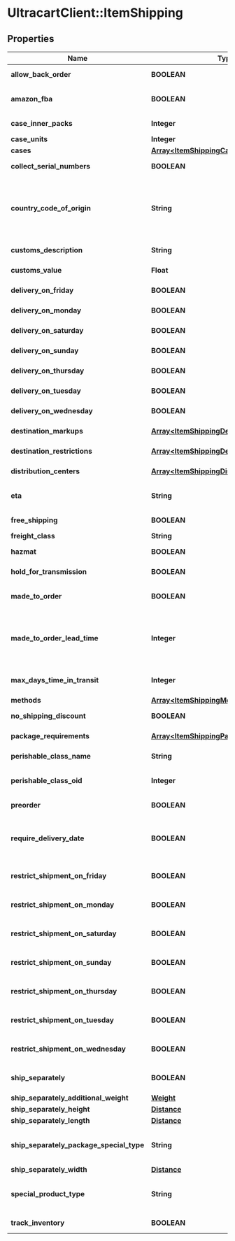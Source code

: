 # UltracartClient::ItemShipping

## Properties
Name | Type | Description | Notes
------------ | ------------- | ------------- | -------------
**allow_back_order** | **BOOLEAN** | Allow back order | [optional] 
**amazon_fba** | **BOOLEAN** | Fulfillment by Amazon.com | [optional] 
**case_inner_packs** | **Integer** | Case inner packs | [optional] 
**case_units** | **Integer** | Case units | [optional] 
**cases** | [**Array&lt;ItemShippingCase&gt;**](ItemShippingCase.md) | Cases | [optional] 
**collect_serial_numbers** | **BOOLEAN** | This item is on pre-order | [optional] 
**country_code_of_origin** | **String** | Country code of origin for customs forms.  (ISO-3166 two letter code) | [optional] 
**customs_description** | **String** | Customs description | [optional] 
**customs_value** | **Float** | Customs value | [optional] 
**delivery_on_friday** | **BOOLEAN** | Delivery on Friday | [optional] 
**delivery_on_monday** | **BOOLEAN** | Delivery on Monday | [optional] 
**delivery_on_saturday** | **BOOLEAN** | Delivery on Saturday | [optional] 
**delivery_on_sunday** | **BOOLEAN** | Delivery on Sunday | [optional] 
**delivery_on_thursday** | **BOOLEAN** | Delivery on Thursday | [optional] 
**delivery_on_tuesday** | **BOOLEAN** | Delivery on Tuesday | [optional] 
**delivery_on_wednesday** | **BOOLEAN** | Delivery on Wednesday | [optional] 
**destination_markups** | [**Array&lt;ItemShippingDestinationMarkup&gt;**](ItemShippingDestinationMarkup.md) | Destination markups | [optional] 
**destination_restrictions** | [**Array&lt;ItemShippingDestinationRestriction&gt;**](ItemShippingDestinationRestriction.md) | Destination restrictions | [optional] 
**distribution_centers** | [**Array&lt;ItemShippingDistributionCenter&gt;**](ItemShippingDistributionCenter.md) | Distribution centers | [optional] 
**eta** | **String** | Estimated time of arrival | [optional] 
**free_shipping** | **BOOLEAN** | Qualifies for free shipping | [optional] 
**freight_class** | **String** | Freight class | [optional] 
**hazmat** | **BOOLEAN** | Hazardous material | [optional] 
**hold_for_transmission** | **BOOLEAN** | Hold for transmission | [optional] 
**made_to_order** | **BOOLEAN** | True if this item is made to order | [optional] 
**made_to_order_lead_time** | **Integer** | Number of days lead time it takes to make the item before ite can ship | [optional] 
**max_days_time_in_transit** | **Integer** | Maximum days allowed in transit | [optional] 
**methods** | [**Array&lt;ItemShippingMethod&gt;**](ItemShippingMethod.md) | Methods | [optional] 
**no_shipping_discount** | **BOOLEAN** | No shipping discounts | [optional] 
**package_requirements** | [**Array&lt;ItemShippingPackageRequirement&gt;**](ItemShippingPackageRequirement.md) | Package requirements | [optional] 
**perishable_class_name** | **String** | Perishable class name | [optional] 
**perishable_class_oid** | **Integer** | Perishable class object identifier | [optional] 
**preorder** | **BOOLEAN** | This item is on pre-order | [optional] 
**require_delivery_date** | **BOOLEAN** | True to require customer to select a delivery date | [optional] 
**restrict_shipment_on_friday** | **BOOLEAN** | Restrict shipment on Friday | [optional] 
**restrict_shipment_on_monday** | **BOOLEAN** | Restrict shipment on Monday | [optional] 
**restrict_shipment_on_saturday** | **BOOLEAN** | Restrict shipment on Saturday | [optional] 
**restrict_shipment_on_sunday** | **BOOLEAN** | Restrict shipment on Sunday | [optional] 
**restrict_shipment_on_thursday** | **BOOLEAN** | Restrict shipment on Thursday | [optional] 
**restrict_shipment_on_tuesday** | **BOOLEAN** | Restrict shipment on Tuesday | [optional] 
**restrict_shipment_on_wednesday** | **BOOLEAN** | Restrict shipment on Wednesday | [optional] 
**ship_separately** | **BOOLEAN** | Ship this item in a separate box | [optional] 
**ship_separately_additional_weight** | [**Weight**](Weight.md) |  | [optional] 
**ship_separately_height** | [**Distance**](Distance.md) |  | [optional] 
**ship_separately_length** | [**Distance**](Distance.md) |  | [optional] 
**ship_separately_package_special_type** | **String** | Ship separately package special type | [optional] 
**ship_separately_width** | [**Distance**](Distance.md) |  | [optional] 
**special_product_type** | **String** | Special product type (USPS Media Mail) | [optional] 
**track_inventory** | **BOOLEAN** | Track inventory | [optional] 


